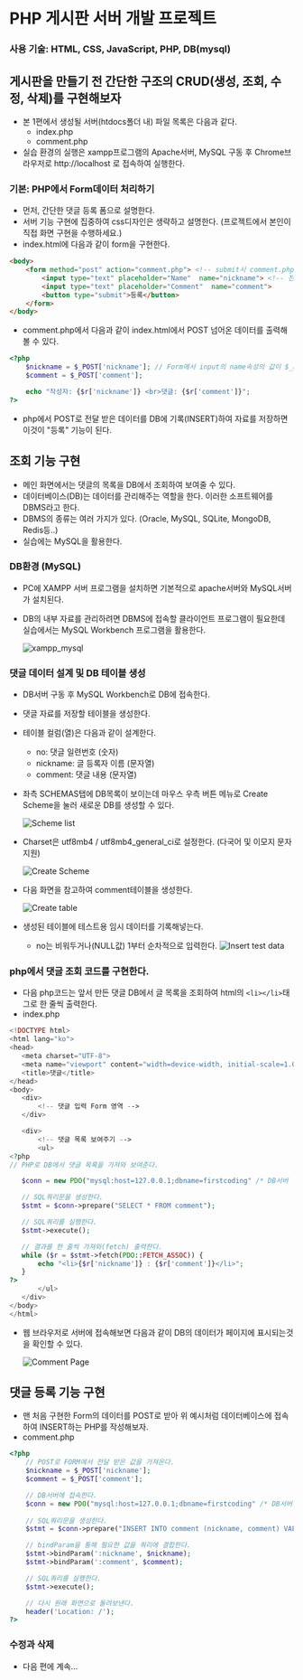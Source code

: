 # PHP 게시판 서버 개발 프로젝트
### 사용 기술: HTML, CSS, JavaScript, PHP, DB(mysql)

## 게시판을 만들기 전 간단한 구조의 CRUD(생성, 조회, 수정, 삭제)를 구현해보자
 - 본 1편에서 생성될 서버(htdocs폴더 내) 파일 목록은 다음과 같다.
     - index.php
     - comment.php
 - 실습 환경의 실행은 xampp프로그램의 Apache서버, MySQL 구동 후 Chrome브라우저로 http://localhost 로 접속하여 실행한다.

### 기본: PHP에서 Form데이터 처리하기
 - 먼저, 간단한 댓글 등록 폼으로 설명한다.
 - 서버 기능 구현에 집중하여 css디자인은 생략하고 설명한다. (프로젝트에서 본인이 직접 화면 구현을 수행하세요.)
 - index.html에 다음과 같이 form을 구현한다.

```html
<body>
    <form method="post" action="comment.php"> <!-- submit시 comment.php로 이동과 함께 데이터가 전달된다. -->
        <input type="text" placeholder="Name"  name="nickname"> <!-- 전달할 데이터는 반드시 name속성이 있어야한다. -->
        <input type="text" placeholder="Comment"  name="comment">
        <button type="submit">등록</button>
    </form>
</body>
```

 - comment.php에서 다음과 같이 index.html에서 POST 넘어온 데이터를  출력해볼 수 있다.

```php
<?php
    $nickname = $_POST['nickname']; // Form에서 input의 name속성의 값이 $_POST[] 배열의 key가 된다.
    $comment = $_POST['comment'];

    echo "작성자: {$r['nickname']} <br>댓글: {$r['comment']}";
?>
```
 - php에서 POST로 전달 받은 데이터를 DB에 기록(INSERT)하여 자료를 저장하면 이것이 "등록" 기능이 된다.


## 조회 기능 구현

 - 메인 화면에서는 댓글의 목록을 DB에서 조회하여 보여줄 수 있다.
 - 데이터베이스(DB)는 데이터를 관리해주는 역할을 한다. 이러한 소프트웨어를 DBMS라고 한다.
 - DBMS의 종류는 여러 가지가 있다. (Oracle, MySQL, SQLite, MongoDB, Redis등..)
 - 실습에는 MySQL을 활용한다.

### DB환경 (MySQL)
 - PC에 XAMPP 서버 프로그램을 설치하면 기본적으로 apache서버와 MySQL서버가 설치된다.
 - DB의 내부 자료를 관리하려면 DBMS에 접속할 클라이언트 프로그램이 필요한데 실습에서는 MySQL Workbench 프로그램을 활용한다.

    ![xampp_mysql](./img/xampp_mysql.png)


### 댓글 데이터 설계 및 DB 테이블 생성
 - DB서버 구동 후 MySQL Workbench로 DB에 접속한다.
 - 댓글 자료를 저장할 테이블을 생성한다.
 - 테이블 컬럼(열)은 다음과 같이 설계한다.
     - no: 댓글 일련번호 (숫자)
     - nickname: 글 등록자 이름 (문자열)
     - comment: 댓글 내용 (문자열)
 - 좌측 SCHEMAS탭에 DB목록이 보이는데 마우스 우측 버튼 메뉴로 Create Scheme을 눌러 새로운 DB를 생성할 수 있다.

    ![Scheme list](./img/mysql_workbench_schema.png)

 - Charset은 utf8mb4 / utf8mb4_general_ci로 설정한다. (다국어 및 이모지 문자 지원)

    ![Create Scheme](./img/create_schema.png)

 - 다음 화면을 참고하여 comment테이블을 생성한다.

    ![Create table](./img/create_table.png)

 - 생성된 테이블에 테스트용 임시 데이터를 기록해넣는다.
    - no는 비워두거나(NULL값) 1부터 순차적으로 입력한다.
    ![Insert test data](./img/insert_test_data.png)

### php에서 댓글 조회 코드를 구현한다.
 - 다음 php코드는 앞서 만든 댓글 DB에서 글 목록을 조회하여 html의 `<li></li>`태그로 한 줄씩 출력한다.
 - index.php

 ```php
<!DOCTYPE html>
<html lang="ko">
<head>
    <meta charset="UTF-8">
    <meta name="viewport" content="width=device-width, initial-scale=1.0">
    <title>댓글</title>
</head>
<body>
    <div>
        <!-- 댓글 입력 Form 영역 -->
    </div>

    <div>
        <!-- 댓글 목록 보여주기 -->
        <ul>
<?php
// PHP로 DB에서 댓글 목록을 가져와 보여준다.

    $conn = new PDO("mysql:host=127.0.0.1;dbname=firstcoding" /* DB서버 및 DB명 */, "root"/* DB 아이디 */, "" /* 비번 */);

    // SQL쿼리문을 생성한다.
    $stmt = $conn->prepare("SELECT * FROM comment"); 

    // SQL쿼리를 실행한다.
    $stmt->execute();

    // 결과를 한 줄씩 가져와(fetch) 출력한다.
    while ($r = $stmt->fetch(PDO::FETCH_ASSOC)) {
        echo "<li>{$r['nickname']} : {$r['comment']}</li>"; 
    }
?>
        </ul>
    </div>
</body>
</html>
 ```
 - 웹 브라우저로 서버에 접속해보면 다음과 같이 DB의 데이터가 페이지에 표시되는것을 확인할 수 있다.

    ![Comment Page](./img/php_comment_result1.png)

## 댓글 등록 기능 구현
 - 맨 처음 구현한 Form의 데이터를 POST로 받아 위 예시처럼 데이터베이스에 접속하여 INSERT하는 PHP를 작성해보자.
 - comment.php

```php
<?php
    // POST로 FORM에서 전달 받은 값을 가져온다.
    $nickname = $_POST['nickname'];
    $comment = $_POST['comment'];

    // DB서버에 접속한다.
    $conn = new PDO("mysql:host=127.0.0.1;dbname=firstcoding" /* DB서버 및 DB명 */, "root"/* DB 아이디 */, "" /* 비번 */);
        
    // SQL쿼리문을 생성한다.
    $stmt = $conn->prepare("INSERT INTO comment (nickname, comment) VALUES (:nickname, :comment)"); 

    // bindParam을 통해 필요한 값을 쿼리에 결합한다.
    $stmt->bindParam(':nickname', $nickname);
    $stmt->bindParam(':comment', $comment);

    // SQL쿼리를 실행한다.
    $stmt->execute();

    // 다시 원래 화면으로 돌려보낸다.
    header('Location: /');
?>
```

### 수정과 삭제
 - 다음 편에 계속...